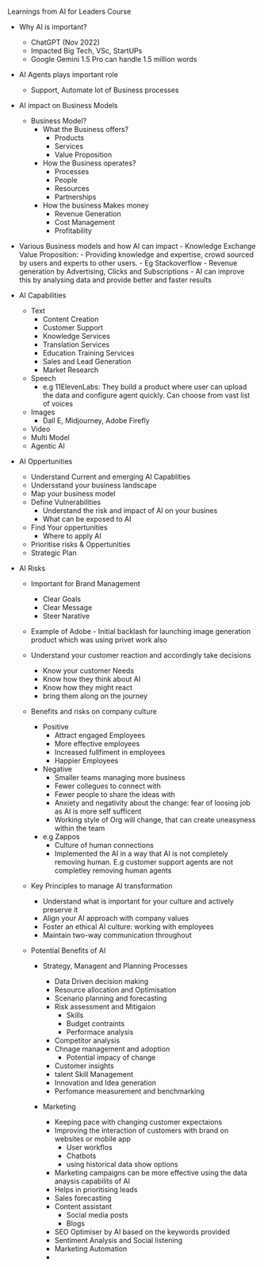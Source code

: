 Learnings from AI for Leaders Course

- Why AI is important?
    - ChatGPT (Nov 2022)
    - Impacted Big Tech, VSc, StartUPs
    - Google Gemini 1.5 Pro can handle 1.5 million words
- AI Agents plays important role
    - Support, Automate lot of Business processes

- AI impact on Business Models
    - Business Model?
      - What the Business offers?
        - Products
        - Services
        - Value Proposition
      - How the Business operates?
        - Processes
        - People
        - Resources
        - Partnerships
      - How the business Makes money
        - Revenue Generation
        - Cost Management
        - Profitability
- Various Business models and how AI can impact
      - Knowledge Exchange Value Proposition:
          - Providing knowledge and expertise, crowd sourced by users and experts to other users.
          - Eg Stackoverflow
          - Revenue generation by Advertising, Clicks and Subscriptions
          - AI can improve this by analysing data and provide better and faster results
- AI Capabilities
    - Text
      - Content Creation
      - Customer Support
      - Knowledge Services
      - Translation Services
      - Education Training Services
      - Sales and Lead Generation
      - Market Research
    - Speech
      - e.g 11ElevenLabs: They build a product where user can upload the data and configure agent quickly. Can choose from vast list of voices
    - Images
      - Dall E, Midjourney, Adobe Firefly
    - Video
    - Multi Model
    - Agentic AI
- AI Oppertunities
    - Understand Current and emerging AI Capablities
    - Undersstand your business landscape
    - Map your business model
    - Define Vulnerabilities
        - Understand the risk and impact of AI on your busines
        - What can be exposed to AI
    - Find Your oppertunities
      - Where to apply AI  
    - Prioritise risks & Oppertunities
    - Strategic Plan

- AI Risks
    - Important for Brand Management
      - Clear Goals
      - Clear Message
      - Steer Narative
    - Example of Adobe - Initial backlash for launching image generation product which was using privet work also
    - Understand your customer reaction and accordingly take decisions
        - Know your customer Needs
        - Know how they think about AI
        - Know how they might react
        - bring them along on the journey

  - Benefits and risks on company culture
      - Positive
        - Attract engaged Employees
        - More effective employees
        - Increased fullfiment in employees
        - Happier Employees
      - Negative
        - Smaller teams managing more business
        - Fewer collegues to connect with
        - Fewer people to share the ideas with
        - Anxiety and negativity about the change: fear of loosing job as AI is more self sufficent
        - Working style of Org will change, that can create uneasyness within the team
     - e.g Zappos
       - Culture of human connections
       - Implemented the AI in a way that AI is not completely removing human. E.g customer support agents are not completley removing human agents
   
   - Key Principles to manage AI transformation
     - Understand what is important for your culture and actively preserve it
     - Align your AI approach with company values
     - Foster an ethical AI culture: working with employees
     - Maintain two-way communication throughout
    
   
   - Potential Benefits of AI
     - Strategy, Managent and Planning Processes
       - Data Driven decision making
       - Resource allocation and Optimisation
       - Scenario planning and forecasting
       - Risk assessment and Mitigaion
         - Skills
         - Budget contraints
         - Performace analysis
       - Competitor analysis
       - Chnage management and adoption
         - Potential impacy of change
       - Customer insights
       - talent Skill Management
       - Innovation and Idea generation
       - Perfomance measurement and benchmarking
      
     - Marketing
       - Keeping pace with changing customer expectaions
       - Improving the interaction of customers with brand on websites or mobile app
         - User workflos
         - Chatbots
         - using historical data show options
       - Marketing campaigns can be more effective using the data anaysis capabilits of AI
       - Helps in prioritising leads
       - Sales forecasting
       - Content assistant
         - Social media posts
         - Blogs
       - SEO Optimiser by AI based on the keywords provided
       - Sentiment Analysis and Social listening
       - Marketing Automation
       - 
       











































  
